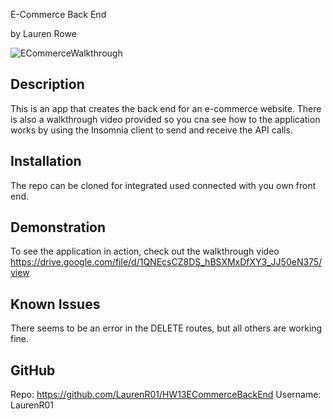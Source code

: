 E-Commerce Back End

by Lauren Rowe

![ECommerceWalkthrough](https://user-images.githubusercontent.com/78819957/136485434-6065630b-8f03-4d2f-861b-2a83f64d29c0.png)


## Description

This is an app that creates the back end for an e-commerce website.  There is also a walkthrough video provided so you cna see how to the application works by using the Insomnia client to send and receive the API calls.

## Installation
The repo can be cloned for integrated used connected with you own front end.

## Demonstration
To see the application in action, check out the walkthrough video
https://drive.google.com/file/d/1QNEcsCZ8DS_hBSXMxDfXY3_JJ50eN375/view

## Known Issues
There seems to be an error in the DELETE routes, but all others are working fine.

## GitHub
Repo: https://github.com/LaurenR01/HW13ECommerceBackEnd
Username: LaurenR01